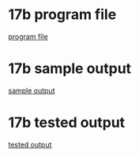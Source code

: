 # 17b program file
[program file](program.jpg)

# 17b sample output
[sample output](sampleoutput.png)

# 17b tested output
[tested output](testedoutput.png)

